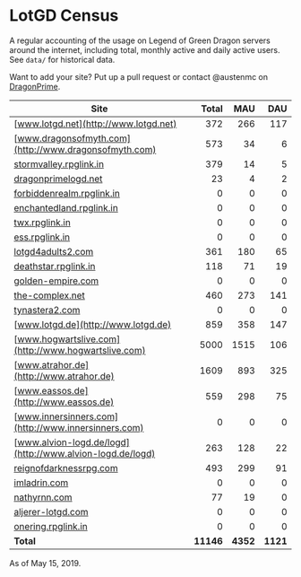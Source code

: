# LotGD Census
A regular accounting of the usage on Legend of Green Dragon servers around the internet, including total, monthly active and daily active users. See `data/` for historical data.

Want to add your site? Put up a pull request or contact @austenmc on [DragonPrime](http://dragonprime.net).


Site | Total | MAU | DAU
--- | ---:| ---:| ---:
[www.lotgd.net](http://www.lotgd.net)|372|266|117
[www.dragonsofmyth.com](http://www.dragonsofmyth.com)|573|34|6
[stormvalley.rpglink.in](http://stormvalley.rpglink.in)|379|14|5
[dragonprimelogd.net](http://dragonprimelogd.net)|23|4|2
[forbiddenrealm.rpglink.in](http://forbiddenrealm.rpglink.in)|0|0|0
[enchantedland.rpglink.in](http://enchantedland.rpglink.in)|0|0|0
[twx.rpglink.in](http://twx.rpglink.in)|0|0|0
[ess.rpglink.in](http://ess.rpglink.in)|0|0|0
[lotgd4adults2.com](http://lotgd4adults2.com)|361|180|65
[deathstar.rpglink.in](http://deathstar.rpglink.in)|118|71|19
[golden-empire.com](http://golden-empire.com)|0|0|0
[the-complex.net](http://the-complex.net)|460|273|141
[tynastera2.com](http://tynastera2.com)|0|0|0
[www.lotgd.de](http://www.lotgd.de)|859|358|147
[www.hogwartslive.com](http://www.hogwartslive.com)|5000|1515|106
[www.atrahor.de](http://www.atrahor.de)|1609|893|325
[www.eassos.de](http://www.eassos.de)|559|298|75
[www.innersinners.com](http://www.innersinners.com)|0|0|0
[www.alvion-logd.de/logd](http://www.alvion-logd.de/logd)|263|128|22
[reignofdarknessrpg.com](http://reignofdarknessrpg.com)|493|299|91
[imladrin.com](http://imladrin.com)|0|0|0
[nathyrnn.com](http://nathyrnn.com)|77|19|0
[aljerer-lotgd.com](http://aljerer-lotgd.com)|0|0|0
[onering.rpglink.in](http://onering.rpglink.in)|0|0|0
**Total**|**11146**|**4352**|**1121**

As of May 15, 2019.
